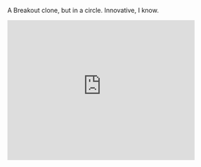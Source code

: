 A Breakout clone, but in a circle. Innovative, I know.

<iframe width="420" height="315" src="https://www.youtube.com/embed/U7sfy1i5B-Q" frameborder="0" allowfullscreen></iframe>